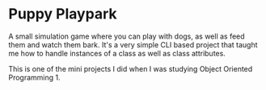 # Puppy Playpark

A small simulation game where you can play with dogs, as well as feed them and watch them bark.
It's a very simple CLI based project that taught me how to handle instances of a class as well as class attributes.

This is one of the mini projects I did when I was studying Object Oriented Programming 1.

